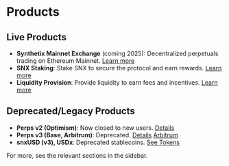# Products

## Live Products

- **Synthetix Mainnet Exchange** (coming 2025): Decentralized perpetuals trading on Ethereum Mainnet. [Learn more](../trading/mainnet.md)
- **SNX Staking**: Stake SNX to secure the protocol and earn rewards. [Learn more](../staking/how-to-stake-snx.md)
- **Liquidity Provision**: Provide liquidity to earn fees and incentives. [Learn more](../liquidity-providers/mainnet.md)

## Deprecated/Legacy Products

- **Perps v2 (Optimism)**: Now closed to new users. [Details](../trading/legacy/optimism.md)
- **Perps v3 (Base, Arbitrum)**: Deprecated. [Details](../trading/legacy/base.md) [Arbitrum](../trading/legacy/arbitrum.md)
- **snxUSD (v3), USDx**: Deprecated stablecoins. [See Tokens](tokens.md)

For more, see the relevant sections in the sidebar.

